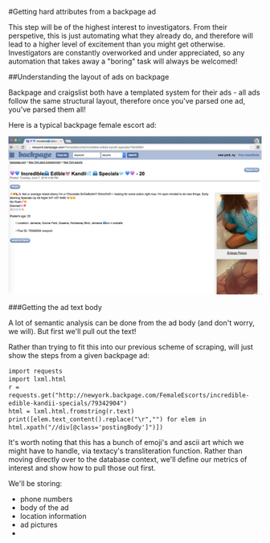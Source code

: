 #Getting hard attributes from a backpage ad

This step will be of the highest interest to investigators.  From their perspetive, this is just automating what they already do, and therefore will lead to a higher level of excitement than you might get otherwise.  Investigators are constantly overworked and under appreciated, so any automation that takes away a "boring" task will always be welcomed!

##Understanding the layout of ads on backpage

Backpage and craigslist both have a templated system for their ads - all ads follow the same structural layout, therefore once you've parsed one ad, you've parsed them all!

Here is a typical backpage female escort ad:

![](pictures/female_escort_ad.png)

###Getting the ad text body

A lot of semantic analysis can be done from the ad body (and don't worry, we will).  But first we'll pull out the text!

Rather than trying to fit this into our previous scheme of scraping, will just show the steps from a given backpage ad:

```
import requests
import lxml.html
r = requests.get("http://newyork.backpage.com/FemaleEscorts/incredible-edible-kandii-specials/79342904")
html = lxml.html.fromstring(r.text)
print([elem.text_content().replace("\r","") for elem in html.xpath("//div[@class='postingBody']")])
```

It's worth noting that this has a bunch of emoji's and ascii art which we might have to handle, via textacy's transliteration function. Rather than moving directly over to the database context, we'll define our metrics of interest and show how to pull those out first.

We'll be storing:

* phone numbers
* body of the ad
* location information
* ad pictures
* 